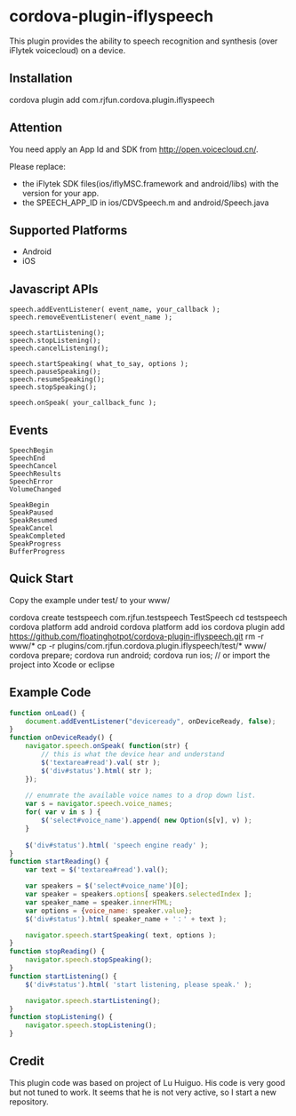 # cordova-plugin-iflyspeech #

This plugin provides the ability to speech recognition and synthesis (over iFlytek voicecloud) on a device.

## Installation

cordova plugin add com.rjfun.cordova.plugin.iflyspeech

## Attention ##

You need apply an App Id and SDK from http://open.voicecloud.cn/.

Please replace:
- the iFlytek SDK files(ios/iflyMSC.framework and android/libs) with the version for your app.
- the SPEECH_APP_ID in ios/CDVSpeech.m and android/Speech.java

## Supported Platforms ##

* Android
* iOS

## Javascript APIs ##

    speech.addEventListener( event_name, your_callback );
    speech.removeEventListener( event_name );

    speech.startListening();
    speech.stopListening();
    speech.cancelListening();
    
    speech.startSpeaking( what_to_say, options );
    speech.pauseSpeaking();
    speech.resumeSpeaking();
    speech.stopSpeaking();
    
    speech.onSpeak( your_callback_func );

## Events ##
    
    SpeechBegin
    SpeechEnd
    SpeechCancel
    SpeechResults
    SpeechError  
    VolumeChanged

    SpeakBegin
    SpeakPaused
    SpeakResumed
    SpeakCancel
    SpeakCompleted 
    SpeakProgress
    BufferProgress
    
## Quick Start ##

Copy the example under test/ to your www/

   cordova create testspeech com.rjfun.testspeech TestSpeech
   cd testspeech
   cordova platform add android
   cordova platform add ios
   cordova plugin add https://github.com/floatinghotpot/cordova-plugin-iflyspeech.git
   rm -r www/*
   cp -r plugins/com.rjfun.cordova.plugin.iflyspeech/test/* www/
   cordova prepare; cordova run android; cordova run ios;
   // or import the project into Xcode or eclipse

## Example Code ##
```javascript
function onLoad() {
    document.addEventListener("deviceready", onDeviceReady, false);
}
function onDeviceReady() {
	navigator.speech.onSpeak( function(str) {
		// this is what the device hear and understand
	    $('textarea#read').val( str );
	    $('div#status').html( str );
	});
	
	// enumrate the available voice names to a drop down list.
	var s = navigator.speech.voice_names;
	for( var v in s ) {
	    $('select#voice_name').append( new Option(s[v], v) );
	}
	
	$('div#status').html( 'speech engine ready' );
}
function startReading() {
	var text = $('textarea#read').val();

	var speakers = $('select#voice_name')[0];
	var speaker = speakers.options[ speakers.selectedIndex ];
	var speaker_name = speaker.innerHTML;
	var options = {voice_name: speaker.value};
	$('div#status').html( speaker_name + '：' + text );

	navigator.speech.startSpeaking( text, options );
}
function stopReading() {
	navigator.speech.stopSpeaking();
}
function startListening() {
	$('div#status').html( 'start listening, please speak.' );

	navigator.speech.startListening();
}
function stopListening() {
	navigator.speech.stopListening();
}
```

## Credit ##

This plugin code was based on project of Lu Huiguo. His code is very good but not tuned to work. It seems that he is not very active, so I start a new repository.

 
